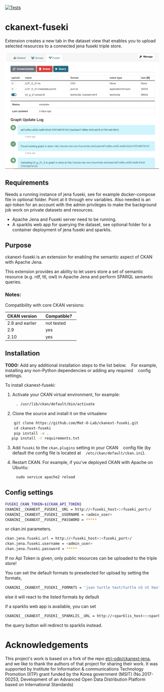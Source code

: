 [![Tests](https://github.com/Mat-O-Lab/ckanext-fuseki/actions/workflows/test.yml/badge.svg)](https://github.com/Mat-O-Lab/ckanext-fuseki/actions/workflows/test.yml)

# ckanext-fuseki

Extension creates a new tab in the dataset view that enables you to upload selected resources to a connected jena fuseki triple store. 

![image](ckan-fuseki.png)

## Requirements
Needs a running instance of jena fuseki, see for example docker-compose file in optional folder. 
Point at it through env variables. Also needed is an api-token for an account with the admin privileges to make the background job work on private datasets and resources.

* Apache Jena and Fuseki server need to be running.
* <optional> A sparklis web app for querying the dataset, see optional folder for a container deployment of jena fuseki and sparklis.

## Purpose

ckanext-fuseki is an extension for enabling the semantic aspect of CKAN with Apache Jena.

This extension provides an ability to let users store a set of semantic resource (e.g. rdf, ttl, owl) in Apache Jena and perform SPARQL semantic queries.

### Notes:

Compatibility with core CKAN versions:

| CKAN version    | Compatible?   |
| --------------- | ------------- |
| 2.8 and earlier  | not tested    |
| 2.9             | yes    |
| 2.10            | yes    |


## Installation

**TODO:** Add any additional installation steps to the list below.
   For example, installing any non-Python dependencies or adding any required
   config settings.

To install ckanext-fuseki:

1. Activate your CKAN virtual environment, for example:
```bash
     . /usr/lib/ckan/default/bin/activate
```
2. Clone the source and install it on the virtualenv
```bash
    git clone https://github.com/Mat-O-Lab/ckanext-fuseki.git
    cd ckanext-fuseki
    pip install -e .
   pip install -r requirements.txt
```
3. Add `fuseki` to the `ckan.plugins` setting in your CKAN
   config file (by default the config file is located at
   `/etc/ckan/default/ckan.ini`).

4. Restart CKAN. For example, if you've deployed CKAN with Apache on Ubuntu:
```bash
     sudo service apache2 reload
```

## Config settings

```bash
FUSEKI_CKAN_TOKEN=${CKAN_API_TOKEN}
CKANINI__CKANEXT__FUSEKI__URL = http://<fuseki_host>:<fuseki_port>/
CKANINI__CKANEXT__FUSEKI__USERNAME = <admin_user>
CKANINI__CKANEXT__FUSEKI__PASSWORD = *****
```
or ckan.ini parameters.
```bash
ckan.jena.fuseki.url = http://<fuseki_host>:<fuseki_port>/
ckan.jena.fuseki.username = <admin_user>
ckan.jena.fuseki.password = *****
```
If no Api Token is given, only public resources can be uploaded to the triple store!

You can set the default formats to preselected for upload by setting the formats,
```bash
CKANINI__CKANEXT__FUSEKI__FORMATS = 'json turtle text/turtle n3 nt hext trig longturtle xml json-ld ld+json'
```
else it will react to the listed formats by default

if a sparklis web app is available, you can set
```bash
CKANINI__CKANEXT__FUSEKI__SPARKLIS__URL = http://<sparklis_host>:<sparklis_port>/
```
the query button will redirect to sparklis instead.

# Acknowledgements

This project's work is based on a fork of the repo [etri-odp/ckanext-jena](https://github.com/etri-odp/ckanext-jena), and we like to thank the authors of that project for sharing their work.
It was supported by Institute for Information & communications Technology Promotion (IITP) grant funded by the Korea government (MSIT) (No.2017-00253, Development of an Advanced Open Data Distribution Platform based on International Standards)
